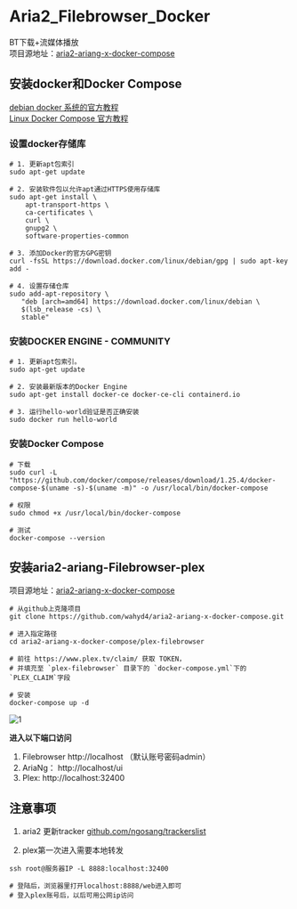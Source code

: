# Aria2_Filebrowser_Docker

BT下载+流媒体播放  
项目源地址：[aria2-ariang-x-docker-compose](https://github.com/wahyd4/aria2-ariang-x-docker-compose)

## 安装docker和Docker Compose
[debian docker 系统的官方教程](https://docs.docker.com/install/linux/docker-ce/debian/)  
[Linux Docker Compose 官方教程](https://docs.docker.com/compose/install/#install-compose)

### 设置docker存储库
```
# 1. 更新apt包索引
sudo apt-get update

# 2. 安装软件包以允许apt通过HTTPS使用存储库
sudo apt-get install \
    apt-transport-https \
    ca-certificates \
    curl \
    gnupg2 \
    software-properties-common
    
# 3. 添加Docker的官方GPG密钥
curl -fsSL https://download.docker.com/linux/debian/gpg | sudo apt-key add -

# 4. 设置存储仓库
sudo add-apt-repository \
   "deb [arch=amd64] https://download.docker.com/linux/debian \
   $(lsb_release -cs) \
   stable"
```
### 安装DOCKER ENGINE - COMMUNITY

```
# 1. 更新apt包索引。
sudo apt-get update

# 2. 安装最新版本的Docker Engine
sudo apt-get install docker-ce docker-ce-cli containerd.io

# 3. 运行hello-world验证是否正确安装
sudo docker run hello-world
```
### 安装Docker Compose

```
# 下载
sudo curl -L "https://github.com/docker/compose/releases/download/1.25.4/docker-compose-$(uname -s)-$(uname -m)" -o /usr/local/bin/docker-compose

# 权限
sudo chmod +x /usr/local/bin/docker-compose

# 测试
docker-compose --version
```

## 安装aria2-ariang-Filebrowser-plex
项目源地址：[aria2-ariang-x-docker-compose](https://github.com/wahyd4/aria2-ariang-x-docker-compose)

```
# 从github上克隆项目
git clone https://github.com/wahyd4/aria2-ariang-x-docker-compose.git

# 进入指定路径
cd aria2-ariang-x-docker-compose/plex-filebrowser

# 前往 https://www.plex.tv/claim/ 获取 TOKEN， 
# 并填充至 `plex-filebrowser` 目录下的 `docker-compose.yml`下的 `PLEX_CLAIM`字段

# 安装
docker-compose up -d
```
![1](https://tva4.sinaimg.cn/large/a17dfad9ly1gc5o092ph7j20pj0k174v.jpg)

**进入以下端口访问**
1. Filebrowser http://localhost （默认账号密码admin）
2. AriaNg： http://localhost/ui
3. Plex: http://localhost:32400

## 注意事项

1. aria2 更新tracker
[github.com/ngosang/trackerslist](https://github.com/ngosang/trackerslist)

2. plex第一次进入需要本地转发

```
ssh root@服务器IP -L 8888:localhost:32400

# 登陆后，浏览器里打开localhost:8888/web进入即可
# 登入plex账号后，以后可用公网ip访问
```
